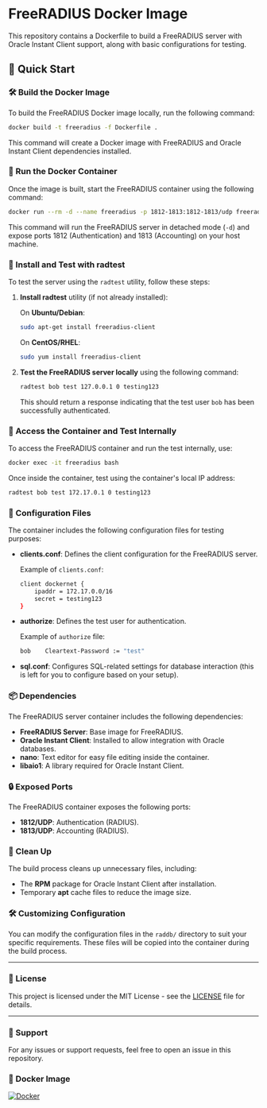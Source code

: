 # FreeRADIUS Docker Image

This repository contains a Dockerfile to build a FreeRADIUS server with Oracle Instant Client support, along with basic configurations for testing.

## 🚀 Quick Start

### 🛠️ Build the Docker Image

To build the FreeRADIUS Docker image locally, run the following command:

```bash
docker build -t freeradius -f Dockerfile .
```

This command will create a Docker image with FreeRADIUS and Oracle Instant Client dependencies installed.

### 🐳 Run the Docker Container

Once the image is built, start the FreeRADIUS container using the following command:

```bash
docker run --rm -d --name freeradius -p 1812-1813:1812-1813/udp freeradius
```

This command will run the FreeRADIUS server in detached mode (`-d`) and expose ports 1812 (Authentication) and 1813 (Accounting) on your host machine.

### 🔧 Install and Test with radtest

To test the server using the `radtest` utility, follow these steps:

1. **Install radtest** utility (if not already installed):

   On **Ubuntu/Debian**:
   ```bash
   sudo apt-get install freeradius-client
   ```

   On **CentOS/RHEL**:
   ```bash
   sudo yum install freeradius-client
   ```

2. **Test the FreeRADIUS server locally** using the following command:

   ```bash
   radtest bob test 127.0.0.1 0 testing123
   ```

   This should return a response indicating that the test user `bob` has been successfully authenticated.

### 🐚 Access the Container and Test Internally

To access the FreeRADIUS container and run the test internally, use:

```bash
docker exec -it freeradius bash
```

Once inside the container, test using the container's local IP address:

```bash
radtest bob test 172.17.0.1 0 testing123
```

### 📂 Configuration Files

The container includes the following configuration files for testing purposes:

- **clients.conf**: Defines the client configuration for the FreeRADIUS server.

  Example of `clients.conf`:
  ```bash
  client dockernet {
      ipaddr = 172.17.0.0/16
      secret = testing123
  }
  ```

- **authorize**: Defines the test user for authentication.

  Example of `authorize` file:
  ```bash
  bob    Cleartext-Password := "test"
  ```

- **sql.conf**: Configures SQL-related settings for database interaction (this is left for you to configure based on your setup).

### 📦 Dependencies

The FreeRADIUS server container includes the following dependencies:

- **FreeRADIUS Server**: Base image for FreeRADIUS.
- **Oracle Instant Client**: Installed to allow integration with Oracle databases.
- **nano**: Text editor for easy file editing inside the container.
- **libaio1**: A library required for Oracle Instant Client.

### 🔒 Exposed Ports

The FreeRADIUS container exposes the following ports:

- **1812/UDP**: Authentication (RADIUS).
- **1813/UDP**: Accounting (RADIUS).

### 🧹 Clean Up

The build process cleans up unnecessary files, including:

- The **RPM** package for Oracle Instant Client after installation.
- Temporary **apt** cache files to reduce the image size.

### 🛠️ Customizing Configuration

You can modify the configuration files in the `raddb/` directory to suit your specific requirements. These files will be copied into the container during the build process.

---

### 📄 License

This project is licensed under the MIT License - see the [LICENSE](LICENSE) file for details.

---

### 🔑 Support

For any issues or support requests, feel free to open an issue in this repository.

### 🐳 Docker Image

[![Docker](https://img.shields.io/badge/Docker-Image-blue?logo=docker)](https://hub.docker.com/r/devzami/freeradius)
